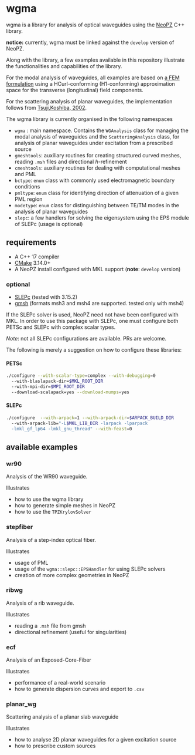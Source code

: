 # wgma

wgma is a library for analysis of optical waveguides using the 
[NeoPZ](https://github.com/labmec/neopz) C++ library.

**notice:** currently, wgma must be linked against the `develop` version of NeoPZ.

Along with the library, a few examples available in this repository illustrate the
functionalities and capabilities of the library. 

For the modal analysis of waveguides, all examples are based on 
[a FEM formulation](http://labmec.github.io/neopz/material/availablemats.html#modal-analysis-of-waveguides) 
using a HCurl-conforming (H1-conforming) approximation space for the
transverse (longitudinal) field components.

For the scattering analysis of planar waveguides, the implementation follows from
[Tsuji,Koshiba, 2002](http://opg.optica.org/jlt/abstract.cfm?URI=jlt-20-3-463).

The wgma library is currently organised in the following namespaces

- `wgma` : main namespace. Contains the `WGAnalysis` class for managing the 
modal analysis of waveguides and the `ScatteringAnalysis` class, 
for analysis of planar waveguides under excitation from a prescribed source
- `gmeshtools`: auxiliary routines for creating structured curved meshes, reading `.msh`
files and directional *h*-refinement
- `cmeshtools`: auxiliary routines for dealing with computational meshes and PML
- `bctype`: `enum` class with commonly used electromagnetic boundary conditions
- `pmltype`: `enum` class for identifying direction of attenuation of a given PML region
- `modetype`: `enum` class for distinguishing between TE/TM modes in the analysis of
planar waveguides
- `slepc`: a few handlers for solving the eigensystem using the EPS module of SLEPc (usage is optional)

## requirements
- A C++ 17 compiler
- [CMake](https://cmake.org/download/) 3.14.0+
- A NeoPZ install configured with MKL support (**note**: `develop` version)
### optional
- [SLEPc](https://slepc.upv.es) (tested with 3.15.2)
- [gmsh](https://gmsh.info) (formats msh3 and msh4 are supported. tested only with msh4)

If the SLEPc solver is used, NeoPZ need not have been configured with MKL.
In order to use this package with SLEPc, one must configure both PETSc and SLEPc 
with complex scalar types. 

*Note*: not all SLEPc configurations are available. PRs are welcome.

The following is merely a suggestion on how to configure these libraries:


#### PETSc
```sh
./configure --with-scalar-type=complex --with-debugging=0 
  --with-blaslapack-dir=$MKL_ROOT_DIR 
  --with-mpi-dir=$MPI_ROOT_DIR 
  --download-scalapack=yes --download-mumps=yes
```

#### SLEPc
```sh
./configure  --with-arpack=1 --with-arpack-dir=$ARPACK_BUILD_DIR
  --with-arpack-lib="-L$MKL_LIB_DIR -larpack -lparpack 
  -lmkl_gf_lp64 -lmkl_gnu_thread" --with-feast=0
```

## available examples

### wr90

Analysis of the WR90 waveguide. 

Illustrates
- how to use the wgma library
- how to generate simple meshes in NeoPZ
- how to use the `TPZKrylovSolver`

### stepfiber

Analysis of a step-index optical fiber. 

Illustrates 
- usage of PML
- usage of the `wgma::slepc::EPSHandler` for using SLEPc solvers
- creation of more complex geometries in NeoPZ

### ribwg

Analysis of a rib waveguide.

Illustrates
- reading a `.msh` file from gmsh
- directional refinement (useful for singularities)


### ecf

Analysis of an Exposed-Core-Fiber

Illustrates
- performance of a real-world scenario
- how to generate dispersion curves and export to `.csv`

### planar_wg

Scattering analysis of a planar slab waveguide

Illustrates
- how to analyse 2D planar waveguides for a given excitation source
- how to prescribe custom sources